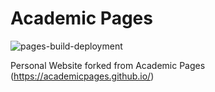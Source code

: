 
# Academic Pages

![pages-build-deployment](https://github.com/chikro1/Personal-Website?/actions/workflows/pages/pages-build-deployment/badge.svg)

Personal Website forked from Academic Pages (https://academicpages.github.io/)